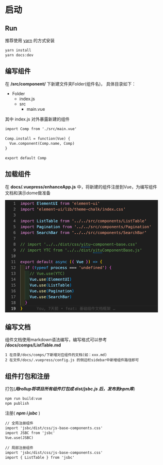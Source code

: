 # 启动

## Run

推荐使用 [yarn](https://yarn.bootcss.com/) 的方式安装

```
yarn install
yarn docs:dev
```

## 编写组件
在 **/src/component/** 下新建文件夹Folder(组件名)， 具体目录如下：
- Folder
  - index.js
  - src
    - main.vue

其中 index.js 对外暴露新建的组件
```
import Comp from './src/main.vue'

Comp.install = function(Vue) {
  Vue.component(Comp.name, Comp)
}

export default Comp
```
## 加载组件
在 **docs/.vuepress/enhanceApp.js** 中，将新建的组件注册到Vue，为编写组件文档和演示dome做准备
<div>
  <img src="../imgs/import-comp-test.png" alt="一致性">
</div>

## 编写文档
组件文档使用markdown语法编写，编写格式可以参考 **/docs/comps/ListTable.md**

```
1 在目录/docs/comps/下新增对应组件的文档(如：xxx.md)
2 在文件/docs/.vuepress/config.js 的侧边栏sidebar中新增组件路径即可
```

## 组件打包和注册
打包(***用rollup将项目所有组件打包成 **dist/jsbc.js** 后，发布到npm库***)

```
npm run build:vue
npm publish
```

注册( ***npm i jsbc*** )
```
// 全局注册组件
import 'jsbc/dist/css/js-base-components.css'
import JSBC from 'jsbc'
Vue.use(JSBC)

// 局部注册组件
import 'jsbc/dist/css/js-base-components.css'
import { ListTable } from 'jsbc'
```